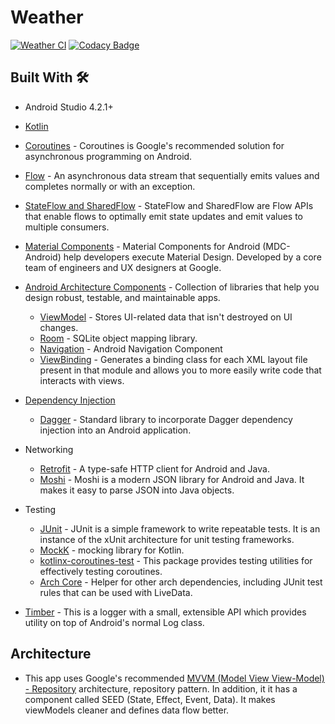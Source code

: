 # Weather
[![Weather CI](https://github.com/mustafaozhan/Weather/actions/workflows/main.yml/badge.svg)](https://github.com/mustafaozhan/Weather/actions/workflows/main.yml)
[![Codacy Badge](https://api.codacy.com/project/badge/Grade/66e5f351dbe34d6fa73dedb6ab03e466)](https://app.codacy.com/gh/mustafaozhan/Weather?utm_source=github.com&utm_medium=referral&utm_content=mustafaozhan/Weather&utm_campaign=Badge_Grade_Settings)

## Built With 🛠

- Android Studio 4.2.1+
- [Kotlin](https://kotlinlang.org/)
- [Coroutines](https://kotlinlang.org/docs/coroutines-overview.html) - Coroutines is Google's recommended solution for asynchronous programming on Android. 
- [Flow](https://kotlin.github.io/kotlinx.coroutines/kotlinx-coroutines-core/kotlinx.coroutines.flow/-flow/) - An asynchronous data stream that sequentially emits values and completes normally or with an exception.
- [StateFlow and SharedFlow](https://developer.android.com/kotlin/flow/stateflow-and-sharedflow) - StateFlow and SharedFlow are Flow APIs that enable flows to optimally emit state updates and emit values to multiple consumers.
- [Material Components](https://github.com/material-components/material-components-android) - Material Components for Android (MDC-Android) help developers execute Material Design. Developed by a core team of engineers and UX designers at Google.
- [Android Architecture Components](https://developer.android.com/topic/libraries/architecture) - Collection of libraries that help you design robust, testable, and maintainable apps.
  - [ViewModel](https://developer.android.com/topic/libraries/architecture/viewmodel) - Stores UI-related data that isn't destroyed on UI changes.
  - [Room](https://developer.android.com/topic/libraries/architecture/room) - SQLite object mapping library.
  - [Navigation](https://developer.android.com/guide/navigation/navigation-getting-started) - Android Navigation Component
  - [ViewBinding](https://developer.android.com/topic/libraries/view-binding) - Generates a binding class for each XML layout file present in that module and allows you to more easily write code that interacts with views.

- [Dependency Injection](https://developer.android.com/training/dependency-injection)
  - [Dagger](https://dagger.dev/dev-guide/) - Standard library to incorporate Dagger dependency injection into an Android application.

- Networking
  - [Retrofit](https://square.github.io/retrofit/) - A type-safe HTTP client for Android and Java.
  - [Moshi](https://github.com/square/moshi) - Moshi is a modern JSON library for Android and Java. It makes it easy to parse JSON into Java objects.

- Testing
  - [JUnit](https://junit.org/junit4/) - JUnit is a simple framework to write repeatable tests. It is an instance of the xUnit architecture for unit testing frameworks.
  - [MockK](https://mockk.io/) - mocking library for Kotlin.
  - [kotlinx-coroutines-test](https://kotlin.github.io/kotlinx.coroutines/kotlinx-coroutines-test/) - This package provides testing utilities for effectively testing coroutines.
  - [Arch Core](https://developer.android.com/jetpack/androidx/releases/arch-core) - Helper for other arch dependencies, including JUnit test rules that can be used with LiveData.

- [Timber](https://github.com/JakeWharton/timber) - This is a logger with a small, extensible API which provides utility on top of Android's normal Log class.

## Architecture
- This app uses Google's recommended [MVVM (Model View View-Model) - Repository](https://developer.android.com/jetpack/docs/guide#recommended-app-arch) architecture, repository pattern. In addition, it it has a component called SEED (State, Effect, Event, Data). It makes viewModels cleaner and defines data flow better.

